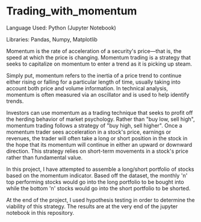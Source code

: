 # Trading_with_momentum

Language Used: Python (Jupyter Notebook)

Libraries: Pandas, Numpy, Matplotlib

Momentum is the rate of acceleration of a security's price—that is, the speed at which the price is changing. Momentum trading is a strategy that seeks to capitalize on momentum to enter a trend as it is picking up steam.

Simply put, momentum refers to the inertia of a price trend to continue either rising or falling for a particular length of time, usually taking into account both price and volume information. In technical analysis, momentum is often measured via an oscillator and is used to help identify trends.

Investors can use momentum as a trading technique that seeks to profit off the herding behavior of market psychology. Rather than "buy low, sell high", momentum trading follows a strategy of "buy high, sell higher". Once a momentum trader sees acceleration in a stock's price, earnings or revenues, the trader will often take a long or short position in the stock in the hope that its momentum will continue in either an upward or downward direction. This strategy relies on short-term movements in a stock's price rather than fundamental value.

In this project, I have attempted to assemble a long/short portfolio of stocks based on the momentum indicator. Based off the dataset, the monthly 'n' top performing stocks would go into the long portfolio to be bought into while the bottom 'n' stocks would go into the short portfolio to be shorted.

At the end of the project, I used hypothesis testing in order to determine the viability of this strategy. The results are at the very end of the jupyter notebook in this repository.
